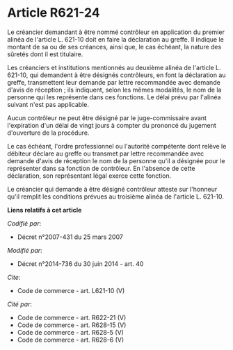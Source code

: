 # Article R621-24

Le créancier demandant à être nommé contrôleur en application du premier alinéa de l'article L. 621-10 doit en faire la
déclaration au greffe. Il indique le montant de sa ou de ses créances, ainsi que, le cas échéant, la nature des sûretés dont
il est titulaire. 

Les créanciers et institutions mentionnés au deuxième alinéa de l'article L. 621-10, qui demandent à être désignés
contrôleurs, en font la déclaration au greffe, transmettent leur demande par lettre recommandée avec demande d'avis de
réception ; ils indiquent, selon les mêmes modalités, le nom de la personne qui les représente dans ces fonctions. Le délai
prévu par l'alinéa suivant n'est pas applicable. 

Aucun contrôleur ne peut être désigné par le juge-commissaire avant l'expiration d'un délai de vingt jours à compter du
prononcé du jugement d'ouverture de la procédure. 

Le cas échéant, l'ordre professionnel ou l'autorité compétente dont relève le débiteur déclare au greffe ou transmet par
lettre recommandée avec demande d'avis de réception le nom de la personne qu'il a désignée pour le représenter dans sa
fonction de contrôleur. En l'absence de cette déclaration, son représentant légal exerce cette fonction. 

Le créancier qui demande à être désigné contrôleur atteste sur l'honneur qu'il remplit les conditions prévues au troisième
alinéa de l'article L. 621-10.

**Liens relatifs à cet article**

_Codifié par_:

  - Décret n°2007-431 du 25 mars 2007

_Modifié par_:

  - Décret n°2014-736 du 30 juin 2014 - art. 40

_Cite_:

  - Code de commerce - art. L621-10 (V)

_Cité par_:

  - Code de commerce - art. R622-21 (V)
  - Code de commerce - art. R628-15 (V)
  - Code de commerce - art. R628-5 (V)
  - Code de commerce - art. R628-6 (V)
